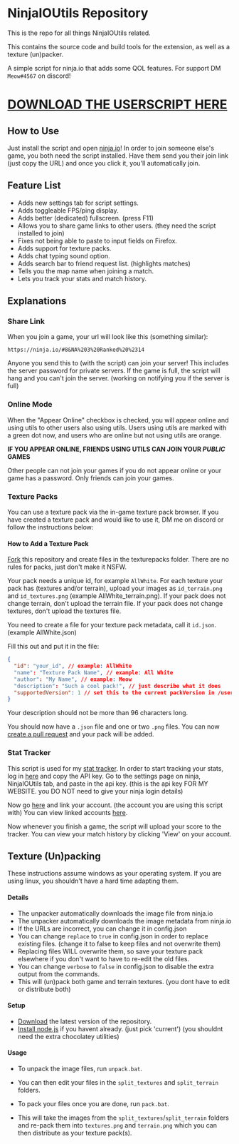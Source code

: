 # NinjaIOUtils Repository

This is the repo for all things NinjaIOUtils related.

This contains the source code and build tools for the extension, as well as a texture (un)packer.

A simple script for ninja.io that adds some QOL features.
For support DM `Meow#4567` on discord!

# [DOWNLOAD THE USERSCRIPT HERE](https://greasyfork.org/en/scripts/441245-ninja-io-utils)

## How to Use

Just install the script and open [ninja.io](https://ninja.io)!
In order to join someone else's game, you both need the script installed. Have them send you their join link (just copy the URL) and once you click it, you'll automatically join.

## Feature List

- Adds new settings tab for script settings.
- Adds toggleable FPS/ping display.
- Adds better (dedicated) fullscreen. (press F11)
- Allows you to share game links to other users. (they need the script installed to join)
- Fixes not being able to paste to input fields on Firefox.
- Adds support for texture packs.
- Adds chat typing sound option.
- Adds search bar to friend request list. (highlights matches)
- Tells you the map name when joining a match.
- Lets you track your stats and match history.

## Explanations

### Share Link

When you join a game, your url will look like this (something similar):

```
https://ninja.io/#8&NA%203%20Ranked%20%2314
```

Anyone you send this to (with the script) can join your server! This includes the server password for private servers.
If the game is full, the script will hang and you can't join the server. (working on notifying you if the server is full)

### Online Mode

When the "Appear Online" checkbox is checked, you will appear online and using utils to other users also using utils. Users using utils are marked with a green dot now, and users who are online but not using utils are orange.

**IF YOU APPEAR ONLINE, FRIENDS USING UTILS CAN JOIN YOUR _PUBLIC_ GAMES**

Other people can not join your games if you do not appear online or your game has a password. Only friends can join your games.

### Texture Packs

You can use a texture pack via the in-game texture pack browser. If you have created a texture pack and would like to use it, DM me on discord or follow the instructions below:

#### How to Add a Texture Pack

[Fork](https://github.com/itzTheMeow/NinjaIOUtils/fork) this repository and create files in the texturepacks folder. There are no rules for packs, just don't make it NSFW.

Your pack needs a unique id, for example `AllWhite`. For each texture your pack has (textures and/or terrain), upload your images as `id_terrain.png` and `id_textures.png` (example AllWhite_terrain.png). If your pack does not change terrain, don't upload the terrain file. If your pack does not change textures, don't upload the textures file.

You need to create a file for your texture pack metadata, call it `id.json`. (example AllWhite.json)

Fill this out and put it in the file:

```json
{
  "id": "your_id", // example: AllWhite
  "name": "Texture Pack Name", // example: All White
  "author": "My Name", // example: Meow
  "description": "Such a cool pack!", // just describe what it does
  "supportedVersion": 1 // set this to the current packVersion in /userscript/src/config.ts
}
```

Your description should not be more than 96 characters long.

You should now have a `.json` file and one or two `.png` files. You can now [create a pull request](https://github.com/itzTheMeow/NinjaIOUtils/compare) and your pack will be added.

<!--
**Invisible** - Just floating bodies and UI components. - `https://i.imgur.com/A1tUIdN.png` - by Meow
**MS Paint** - Just ms paint. - `https://i.imgur.com/I2gk5no.png` - by Dark Master
-->

### Stat Tracker

This script is used for my [stat tracker](https://itsmeow.cat/ninja). In order to start tracking your stats, log in [here](https://itsmeow.cat/manage) and copy the API key. Go to the settings page on ninja, NinjaIOUtils tab, and paste in the api key. (this is the api key FOR MY WEBSITE. you DO NOT need to give your ninja login details)

Now go [here](https://itsmeow.cat/addninja) and link your account. (the account you are using this script with) You can view linked accounts [here](https://itsmeow.cat/myninja).

Now whenever you finish a game, the script will upload your score to the tracker. You can view your match history by clicking 'View' on your account.

## Texture (Un)packing

These instructions assume windows as your operating system. If you are using linux, you shouldn't have a hard time adapting them.

#### Details

- The unpacker automatically downloads the image file from ninja.io
- The unpacker automatically downloads the image metadata from ninja.io
- If the URLs are incorrect, you can change it in config.json
- You can change `replace` to `true` in config.json in order to replace existing files. (change it to false to keep files and not overwrite them)
- Replacing files WILL overwrite them, so save your texture pack elsewhere if you don't want to have to re-edit the old files.
- You can change `verbose` to `false` in config.json to disable the extra output from the commands.
- This will (un)pack both game and terrain textures. (you dont have to edit or distribute both)

#### Setup

- [Download](https://github.com/itzTheMeow/NinjaIOUtils/archive/refs/heads/master.zip) the latest version of the repository.
- [Install node.js](https://nodejs.org/en/) if you havent already. (just pick 'current') (you shouldnt need the extra chocolatey utilities)

#### Usage

- To unpack the image files, run `unpack.bat`.
- You can then edit your files in the `split_textures` and `split_terrain` folders.

- To pack your files once you are done, run `pack.bat`.
- This will take the images from the `split_textures`/`split_terrain` folders and re-pack them into `textures.png` and `terrain.png` which you can then distribute as your texture pack(s).

```

```
